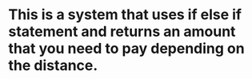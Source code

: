 # This is a system that uses if else if statement and returns an amount that you need to pay depending on the distance.
